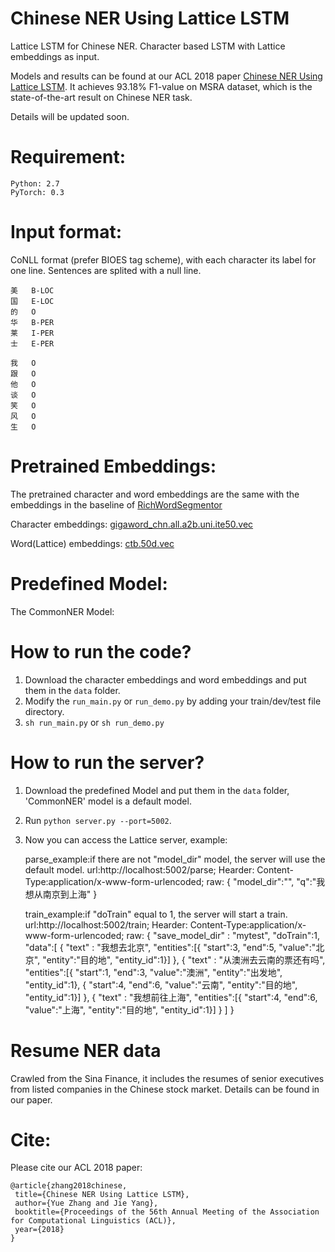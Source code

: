 Chinese NER Using Lattice LSTM
====

Lattice LSTM for Chinese NER. Character based LSTM with Lattice embeddings as input.

Models and results can be found at our ACL 2018 paper [Chinese NER Using Lattice LSTM](https://arxiv.org/pdf/1805.02023.pdf). It achieves 93.18% F1-value on MSRA dataset, which is the state-of-the-art result on Chinese NER task.

Details will be updated soon.

Requirement:
======
	Python: 2.7   
	PyTorch: 0.3

Input format:
======
CoNLL format (prefer BIOES tag scheme), with each character its label for one line. Sentences are splited with a null line.

	美	B-LOC
	国	E-LOC
	的	O
	华	B-PER
	莱	I-PER
	士	E-PER

	我	O
	跟	O
	他	O
	谈	O
	笑	O
	风	O
	生	O 

Pretrained Embeddings:
====
The pretrained character and word embeddings are the same with the embeddings in the baseline of [RichWordSegmentor](https://github.com/jiesutd/RichWordSegmentor)

Character embeddings: [gigaword_chn.all.a2b.uni.ite50.vec](https://pan.baidu.com/s/1pLO6T9D)

Word(Lattice) embeddings: [ctb.50d.vec](https://pan.baidu.com/s/1pLO6T9D)

Predefined Model:
====
The CommonNER Model: 

How to run the code?
====
1. Download the character embeddings and word embeddings and put them in the `data` folder.
2. Modify the `run_main.py` or `run_demo.py` by adding your train/dev/test file directory.
3. `sh run_main.py` or `sh run_demo.py`

How to run the server?
====
1. Download the predefined Model and put them in the `data` folder, 'CommonNER' model is a default model.
2. Run `python server.py --port=5002`.
3. Now you can access the Lattice server, example:

	parse_example:if there are not "model_dir" model, the server will use the default model.
	url:http://localhost:5002/parse;
	Hearder: Content-Type:application/x-www-form-urlencoded;
	raw:
	{
		"model_dir":"",
		"q":"我想从南京到上海"
	}

	train_example:if "doTrain" equal to 1, the server will start a train.
	url:http://localhost:5002/train;
	Hearder: Content-Type:application/x-www-form-urlencoded;
	raw:
	{
		"save_model_dir" : "mytest",
		"doTrain":1,
		"data":[
					{	"text" : "我想去北京",
						"entities":[{
							"start":3,
							"end":5,
							"value":"北京",
							"entity":"目的地",
							"entity_id":1}]
					},
					{
						"text" : "从澳洲去云南的票还有吗",
						"entities":[{
							"start":1,
							"end":3,
							"value":"澳洲",
							"entity":"出发地",
							"entity_id":1},
							{
							"start":4,
							"end":6,
							"value":"云南",
							"entity":"目的地",
							"entity_id":1}]
					},
					{
						"text" : "我想前往上海",
						"entities":[{
							"start":4,
							"end":6,
							"value":"上海",
							"entity":"目的地",
							"entity_id":1}]
					}
				]
	}

Resume NER data 
====
Crawled from the Sina Finance, it includes the resumes of senior executives from listed companies in the Chinese stock market. Details can be found in our paper.


Cite: 
========
Please cite our ACL 2018 paper:

    @article{zhang2018chinese,  
     title={Chinese NER Using Lattice LSTM},  
     author={Yue Zhang and Jie Yang},  
     booktitle={Proceedings of the 56th Annual Meeting of the Association for Computational Linguistics (ACL)},
     year={2018}  
    }